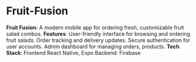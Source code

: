 # Fruit-Fusion
**Fruit Fusion:** A modern mobile app for ordering fresh, customizable fruit salad combos. 
**Features**: User-friendly interface for browsing and ordering fruit salads. Order tracking and delivery updates. Secure authentication for user accounts. Admin dashboard for managing orders, products.
**Tech Stack**: Frontend React Native, Expo Backend: Firebase 
